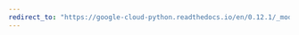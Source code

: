 ```yaml
---
redirect_to: "https://google-cloud-python.readthedocs.io/en/0.12.1/_modules/gcloud/datastore/client.html"
---
```

